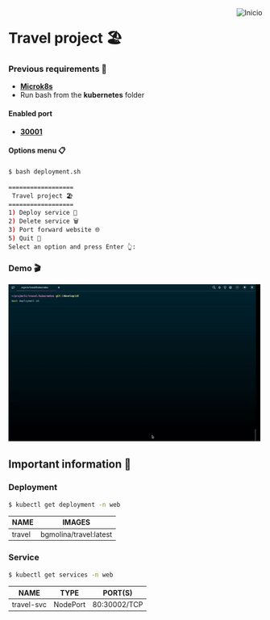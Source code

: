 <a href="README.md">
  <img
    align="right"
    src="https://img.shields.io/badge/Inicio-161b22?style=for-the-badge&logoColor=white&logo=github"
    alt="Inicio"
  />
</a>

# Travel project 🏖️

### Previous requirements 📝
- [**Microk8s**](https://microk8s.io/docs/getting-started)
- Run bash from the **kubernetes** folder

#### Enabled port
- [**30001**](http://localhost:30001)

#### Options menu 📋
```bash
$ bash deployment.sh
```
```bash
==================
 Travel project 🏖️
==================
1) Deploy service 🚀
2) Delete service 🗑️
3) Port forward website 🌐
5) Quit 👋
Select an option and press Enter 👆: 
```

### Demo 🎬
<img width="500" src="./demo/kubernetes.gif"/>

## Important information 📑
### Deployment
```bash
$ kubectl get deployment -n web
```
| NAME       | IMAGES                   |
| ---------- | ------------------------ |
| travel     | bgmolina/travel:latest   |

### Service
```bash
$ kubectl get services -n web
```
| NAME           | TYPE     | PORT(S)      |
| -------------- | -------- | ------------ |
| travel-svc     | NodePort | 80:30002/TCP |

